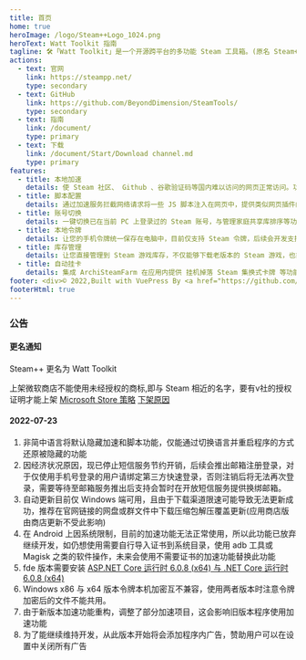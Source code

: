 ```yaml
---
title: 首页
home: true
heroImage: /logo/Steam++Logo_1024.png
heroText: Watt Toolkit 指南
tagline: 🛠️「Watt Toolkit」是一个开源跨平台的多功能 Steam 工具箱。(原名 Steam++)
actions:
  - text: 官网
    link: https://steampp.net/
    type: secondary
  - text: GitHub
    link: https://github.com/BeyondDimension/SteamTools/
    type: secondary
  - text: 指南
    link: /document/
    type: primary
  - text: 下载
    link: /document/Start/Download channel.md
    type: primary
features:
  - title: 本地加速
    details: 使 Steam 社区、 Github 、谷歌验证码等国内难以访问的网页正常访问。功能类似 steamcommunit302 ，使用 Titanium-Web-Proxy 开源项目进行本地反代。
  - title: 脚本配置
    details: 通过加速服务拦截网络请求将一些 JS 脚本注入在网页中，提供类似网页插件的功能。
  - title: 账号切换
    details: 一键切换已在当前 PC 上登录过的 Steam 账号，与管理家庭共享库排序等功能。
  - title: 本地令牌
    details: 让您的手机令牌统一保存在电脑中，目前仅支持 Steam 令牌，后续会开发支持更多的令牌种类与云同步令牌。
  - title: 库存管理
    details: 让您直接管理到 Steam 游戏库存，不仅能够下载老版本的 Steam 游戏，也能够对 Steam 游戏成就进行直接管理，支持解锁成就以及反解锁成就。
  - title: 自动挂卡
    details: 集成 ArchiSteamFarm 在应用内提供 挂机掉落 Steam 集换式卡牌 等功能。
footer: <div>© 2022,Built with VuePress By <a href="https://github.com/XTsat">晓同</a></div><div><a href="https://github.com/XTsat/SteamTools-Guide">如果觉得这个指南有用的话,可以点击这个链接去 Github 点个 Star ⭐</a></div><br/><div>本指南是一个业余项目，不持有任何商标。</div><div>所有商标均为其各自所有者的财产。</div>
footerHtml: true
---
```


### 公告

#### 更名通知

Steam++ 更名为 Watt Toolkit

上架微软商店不能使用未经授权的商标,即与 Steam 相近的名字，要有v社的授权证明才能上架
[Microsoft Store 策略](https://docs.microsoft.com/zh-cn/windows/uwp/publish/store-policies#112-content-including-names-logos-original-and-third-party)
[下架原因](https://raw.githubusercontent.com/XTsat/SteamTools-Guide/56b2364c72c7adb1f91f1582ea2fb0239ece11d4/docs/.vuepress/public/Change-name/QQ%E5%9B%BE%E7%89%8720220512025429.png)

#### 2022-07-23

1. 非简中语言将默认隐藏加速和脚本功能，仅能通过切换语言并重启程序的方式还原被隐藏的功能
2. 因经济状况原因，现已停止短信服务节约开销，后续会推出邮箱注册登录，对于仅使用手机号登录的用户请绑定第三方快速登录，否则注销后将无法再次登录，需要等待至邮箱服务推出后支持会暂时在开放短信服务提供换绑邮箱。
3. 自动更新目前仅 Windows 端可用，且由于下载渠道限速可能导致无法更新成功，推荐在官网链接的网盘或群文件中下载压缩包解压覆盖更新(应用商店版由商店更新不受此影响)
4. 在 Android 上因系统限制，目前的加速功能无法正常使用，所以此功能已放弃继续开发，如仍想使用需要自行导入证书到系统目录，使用 adb 工具或 Magisk 之类的软件操作，未来会使用不需要证书的加速功能替换此功能
5. fde 版本需要安装 [ASP.NET Core 运行时 6.0.8 (x64) 与 .NET Core 运行时 6.0.8 (x64)](https://dotnet.microsoft.com/zh-cn/download/dotnet/6.0)
6. Windows x86 与 x64 版本令牌本机加密互不兼容，使用两者版本时注意令牌加密后的文件不能共用。
7. 由于新版本加速功能重构，调整了部分加速项目，这会影响旧版本程序使用加速功能
8. 为了能继续维持开发，从此版本开始将会添加程序内广告，赞助用户可以在设置中关闭所有广告
